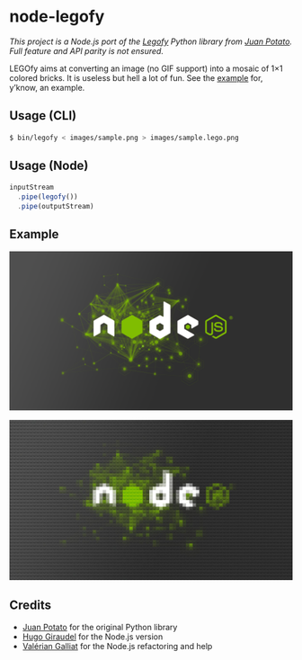# node-legofy

*This project is a Node.js port of the [Legofy](https://github.com/JuanPotato/Legofy) Python library from [Juan Potato](https://github.com/JuanPotato). Full feature and API parity is not ensured.*

LEGOfy aims at converting an image (no GIF support) into a mosaic of 1&times;1 colored bricks. It is useless but hell a lot of fun. See the [example](#example) for, y’know, an example.

## Usage (CLI)

```sh
$ bin/legofy < images/sample.png > images/sample.lego.png
```

## Usage (Node)

```js
inputStream
  .pipe(legofy())
  .pipe(outputStream)
```

## Example

![Initial image](https://raw.githubusercontent.com/HugoGiraudel/node-legofy/master/images/sample.png)

![Processed image](https://raw.githubusercontent.com/HugoGiraudel/node-legofy/master/images/sample.lego.png)

## Credits

* [Juan Potato](https://github.com/JuanPotato) for the original Python library
* [Hugo Giraudel](https://twitter.com/HugoGiraudel) for the Node.js version
* [Valérian Galliat](https://twitter.com/valeriangalliat) for the Node.js refactoring and help
